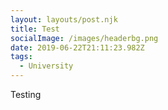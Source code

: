 ```yaml
---
layout: layouts/post.njk
title: Test
socialImage: /images/headerbg.png
date: 2019-06-22T21:11:23.982Z
tags:
  - University
---
```

Testing
